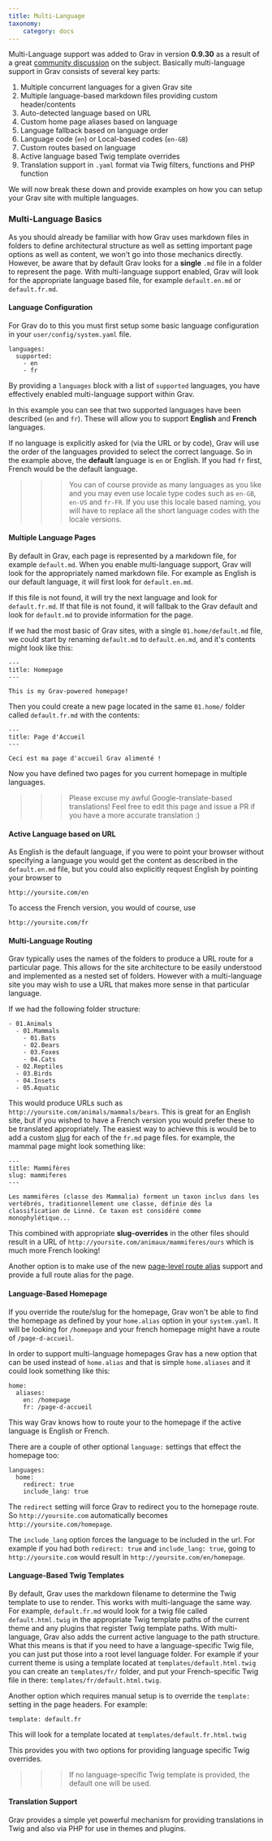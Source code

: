 ```yaml
---
title: Multi-Language
taxonomy:
    category: docs
---
```


Multi-Language support was added to Grav in version **0.9.30** as a result of a great [community discussion](https://github.com/getgrav/grav/issues/1700) on the subject. Basically multi-language support in Grav consists of several key parts:

1. Multiple concurrent languages for a given Grav site
1. Multiple language-based markdown files providing custom header/contents
1. Auto-detected language based on URL
1. Custom home page aliases based on language
1. Language fallback based on language order
1. Language code (`en`) or Local-based codes (`en-GB`)
1. Custom routes based on language
1. Active language based Twig template overrides
1. Translation support in `.yaml` format via Twig filters, functions and PHP function

We will now break these down and provide examples on how you can setup your Grav site with multiple languages.

### Multi-Language Basics

As you should already be familiar with how Grav uses markdown files in folders to define architectural structure as well as setting important page options as well as content, we won't go into those mechanics directly.  However, be aware that by default Grav looks for a **single** `.md` file in a folder to represent the page.  With multi-language support enabled, Grav will look for the appropriate language based file, for example `default.en.md` or `default.fr.md`.

#### Language Configuration

For Grav do to this you must first setup some basic language configuration in your `user/config/system.yaml` file.

```
languages:
  supported:
    - en
    - fr
```

By providing a `languages` block with a list of `supported` languages, you have effectively enabled multi-language support within Grav.

In this example you can see that two supported languages have been described (`en` and `fr`). These will allow you to support **English** and **French** languages.

If no language is explicitly asked for (via the URL or by code), Grav will use the order of the languages provided to select the correct language.  So in the example above, the **default** language is `en` or English. If you had `fr` first, French would be the default language.

>>> You can of course provide as many languages as you like and you may even use locale type codes such as `en-GB`, `en-US` and `fr-FR`.  If you use this locale based naming, you will have to replace all the short language codes with the locale versions.

#### Multiple Language Pages

By default in Grav, each page is represented by a markdown file, for example `default.md`. When you enable multi-language support, Grav will look for the appropriately named markdown file.  For example as English is our default language, it will first look for `default.en.md`.

If this file is not found, it will try the next language and look for `default.fr.md`.  If that file is not found, it will fallbak to the Grav default and look for `default.md` to provide information for the page.

If we had the most basic of Grav sites, with a single `01.home/default.md` file, we could start by renaming `default.md` to `default.en.md`, and it's contents might look like this:

```
---
title: Homepage
---

This is my Grav-powered homepage!
```

Then you could create a new page located in the same `01.home/` folder called `default.fr.md` with the contents:

```
---
title: Page d'Accueil
---

Ceci est ma page d'accueil Grav alimenté !
```

Now you have defined two pages for you current homepage in multiple languages.

>>> Please excuse my awful Google-translate-based translations! Feel free to edit this page and issue a PR if you have a more accurate translation :)

#### Active Language based on URL

As English is the default language, if you were to point your browser without specifying a language you would get the content as described in the `default.en.md` file, but you could also explicitly request English by pointing your browser to

```
http://yoursite.com/en
```

To access the French version, you would of course, use

```
http://yoursite.com/fr
```

#### Multi-Language Routing

Grav typically uses the names of the folders to produce a URL route for a particular page.  This allows for the site architecture to be easily understood and implemented as a nested set of folders.  However with a multi-language site you may wish to use a URL that makes more sense in that particular language.

If we had the following folder structure:

```
- 01.Animals
  - 01.Mammals
    - 01.Bats
    - 02.Bears
    - 03.Foxes
    - 04.Cats
  - 02.Reptiles
  - 03.Birds
  - 04.Insets
  - 05.Aquatic
```

This would produce URLs such as `http://yoursite.com/animals/mammals/bears`.  This is great for an English site, but if you wished to have a French version you would prefer these to be translated appropriately. The easiest way to achieve this is would be to add a custom [slug](../headers#slug) for each of the `fr.md` page files.  for example, the mammal page might look something like:

```
---
title: Mammifères
slug: mammiferes
---

Les mammifères (classe des Mammalia) forment un taxon inclus dans les vertébrés, traditionnellement une classe, définie dès la classification de Linné. Ce taxon est considéré comme monophylétique...
```

This combined with appropriate **slug-overrides** in the other files should result in a URL of `http://yoursite.com/animaux/mammiferes/ours` which is much more French looking!

Another option is to make use of the new [page-level route alias](../headers#routes) support and provide a full route alias for the page.

#### Language-Based Homepage

If you override the route/slug for the homepage, Grav won't be able to find the homepage as defined by your `home.alias` option in your `system.yaml`. It will be looking for `/homepage` and your french homepage might have a route of `/page-d-accueil`.

In order to support multi-language homepages Grav has a new option that can be used instead of `home.alias` and that is simple `home.aliases` and it could look something like this:

```
home:
  aliases:
    en: /homepage
    fr: /page-d-accueil
```

This way Grav knows how to route your to the homepage if the active language is English or French.

There are a couple of other optional `language:` settings that effect the homepage too:

```
languages:
  home:
    redirect: true
    include_lang: true
```

The `redirect` setting will force Grav to redirect you to the homepage route.  So `http://yoursite.com` automatically becomes `http://yoursite.com/homepage`.

The `include_lang` option forces the language to be included in the url.  For example if you had both `redirect: true` and `include_lang: true`, going to `http://yoursite.com` would result in `http://yoursite.com/en/homepage`.

#### Language-Based Twig Templates

By default, Grav uses the markdown filename to determine the Twig template to use to render.  This works with multi-language the same way.  For example, `default.fr.md` would look for a twig file called `default.html.twig` in the appropriate Twig template paths of the current theme and any plugins that register Twig template paths.  With multi-language, Grav also adds the current active language to the path structure.  What this means is that if you need to have a language-specific Twig file, you can just put those into a root level language folder.  For example if your current theme is using a template located at `templates/default.html.twig` you can create an `templates/fr/` folder, and put your French-specific Twig file in there: `templates/fr/default.html.twig`.

Another option which requires manual setup is to override the `template:` setting in the page headers. For example:

```
template: default.fr
```

This will look for a template located at `templates/default.fr.html.twig`

This provides you with two options for providing language specific Twig overrides.

>>> If no language-specific Twig template is provided, the default one will be used.

#### Translation Support

Grav provides a simple yet powerful mechanism for providing translations in Twig and also via PHP for use in themes and plugins.
